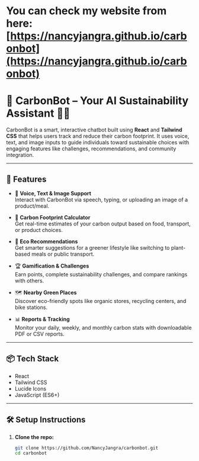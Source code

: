 # You can check my website from here: [https://nancyjangra.github.io/carbonbot](https://nancyjangra.github.io/carbonbot)

# 🌱 CarbonBot – Your AI Sustainability Assistant 🤖💚

CarbonBot is a smart, interactive chatbot built using **React** and **Tailwind CSS** that helps users track and reduce their carbon footprint. It uses voice, text, and image inputs to guide individuals toward sustainable choices with engaging features like challenges, recommendations, and community integration.

---

## 🚀 Features

- 🎤 **Voice, Text & Image Support**  
  Interact with CarbonBot via speech, typing, or uploading an image of a product/meal.

- 🧮 **Carbon Footprint Calculator**  
  Get real-time estimates of your carbon output based on food, transport, or product choices.

- 🌿 **Eco Recommendations**  
  Get smarter suggestions for a greener lifestyle like switching to plant-based meals or public transport.

- 🏆 **Gamification & Challenges**  
  Earn points, complete sustainability challenges, and compare rankings with others.

- 🗺️ **Nearby Green Places**  
  Discover eco-friendly spots like organic stores, recycling centers, and bike stations.

- 📊 **Reports & Tracking**  
  Monitor your daily, weekly, and monthly carbon stats with downloadable PDF or CSV reports.

---


## 📦 Tech Stack

- React
- Tailwind CSS
- Lucide Icons
- JavaScript (ES6+)

---

## 🛠️ Setup Instructions

1. **Clone the repo:**
   ```bash
   git clone https://github.com/NancyJangra/carbonbot.git
   cd carbonbot
  
